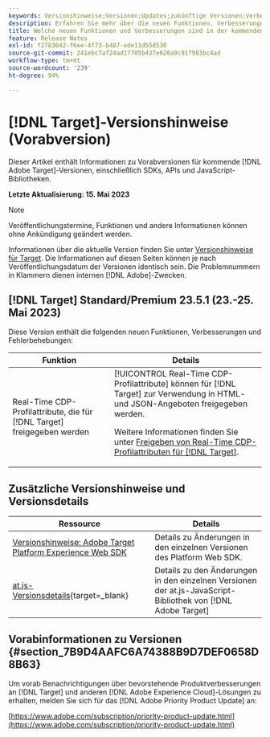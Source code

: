 ```yaml
---
keywords: Versionshinweise;Versionen;Updates;zukünftige Versionen;Verbesserungen;neue Funktionen;Fehlerbehebungen;Updates;Vorabversion
description: Erfahren Sie mehr über die neuen Funktionen, Verbesserungen und Fehlerbehebungen in der kommenden Version von  [!DNL Adobe Target] sowie in den zugehörigen SDKs, APIs und JavaScript-Bibliotheken.
title: Welche neuen Funktionen und Verbesserungen sind in der kommenden  [!DNL Target] -Version enthalten?
feature: Release Notes
exl-id: f2783042-f6ee-4f73-b487-ede11d55d530
source-git-commit: 241ebc7af24ad17705b437e620a9c91f983bc4ad
workflow-type: tm+mt
source-wordcount: '239'
ht-degree: 94%

---
```


# [!DNL Target]-Versionshinweise (Vorabversion)

Dieser Artikel enthält Informationen zu Vorabversionen für kommende [!DNL Adobe Target]-Versionen, einschließlich SDKs, APIs und JavaScript-Bibliotheken.

**Letzte Aktualisierung: 15. Mai 2023**

>[!NOTE]
>
>Veröffentlichungstermine, Funktionen und andere Informationen können ohne Ankündigung geändert werden.
>
>Informationen über die aktuelle Version finden Sie unter [Versionshinweise für Target](release-notes.md). Die Informationen auf diesen Seiten können je nach Veröffentlichungsdatum der Versionen identisch sein. Die Problemnummern in Klammern dienen internen [!DNL Adobe]-Zwecken.

## [!DNL Target] Standard/Premium 23.5.1 (23.-25. Mai 2023)

Diese Version enthält die folgenden neuen Funktionen, Verbesserungen und Fehlerbehebungen:

| Funktion | Details |
|--- |--- |
| Real-Time CDP-Profilattribute, die für [!DNL Target] freigegeben werden | [!UICONTROL Real-Time CDP-Profilattribute] können für [!DNL Target] zur Verwendung in HTML- und JSON-Angeboten freigegeben werden.<P>Weitere Informationen finden Sie unter [Freigeben von Real-Time CDP-Profilattributen für [!DNL Target]](/help/main/c-integrating-target-with-mac/integrating-with-rtcdp.md#rtcdp-profile-attributes). |

## Zusätzliche Versionshinweise und Versionsdetails

| Ressource | Details |
|--- |--- |
| [Versionshinweise: Adobe Target Platform Experience Web SDK](https://experienceleague.adobe.com/docs/experience-platform/edge/release-notes.html?lang=de) | Details zu Änderungen in den einzelnen Versionen des Platform Web SDK. |
| [at.js-Versionsdetails](https://experienceleague.corp.adobe.com/de/docs/target-dev/developer/client-side/at-js-implementation/target-atjs-versions.html){target=_blank} | Details zu den Änderungen in den einzelnen Versionen der at.js-JavaScript-Bibliothek von [!DNL Adobe Target] |

## Vorabinformationen zu Versionen {#section_7B9D4AAFC6A74388B9D7DEF0658D8B63}

Um vorab Benachrichtigungen über bevorstehende Produktverbesserungen an [!DNL Target] und anderen [!DNL Adobe Experience Cloud]-Lösungen zu erhalten, melden Sie sich für das [!DNL Adobe Priority Product Update] an:

[https://www.adobe.com/subscription/priority-product-update.html](https://www.adobe.com/subscription/priority-product-update.html)
